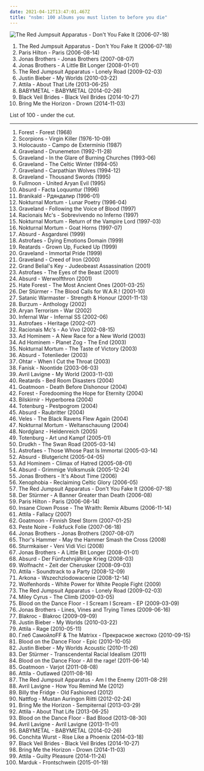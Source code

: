 ```yaml
---
date: 2021-04-12T13:47:01.467Z
title: "nsbm: 100 albums you must listen to before you die"
---
```

![The Red Jumpsuit Apparatus - Don&#39;t You Fake It (2006-07-18)](http://coverartarchive.org/release/76360728-22dd-4c57-86d2-481b4a2e88fc/12966416160-500.jpg "The Red Jumpsuit Apparatus - Don't You Fake It (2006-07-18)")
<ol class="albums">
<li data-cover="http://coverartarchive.org/release/76360728-22dd-4c57-86d2-481b4a2e88fc/12966416160-500.jpg" data-tags="rock, alternative rock, emo, screamo" role="button">The Red Jumpsuit Apparatus - Don't You Fake It (2006-07-18)</li>
<li data-cover="http://coverartarchive.org/release/6c191971-961e-465e-985f-02a3dc24bde0/10431360135-500.jpg" data-tags="pop, dance, electropop" role="button">Paris Hilton - Paris (2006-08-14)</li>
<li data-cover="https://via.placeholder.com/450" data-tags="jonas brothers, pop" role="button">Jonas Brothers - Jonas Brothers (2007-08-07)</li>
<li data-cover="https://via.placeholder.com/450" data-tags="jonas brothers, pop rock" role="button">Jonas Brothers - A Little Bit Longer (2008-01-01)</li>
<li data-cover="https://img.discogs.com/ECgdKUcUeuBXftXptLCijuH3Ck8=/fit-in/225x225/filters:strip_icc():format(jpeg):mode_rgb():quality(90)/discogs-images/R-2756160-1299611878.jpeg.jpg" data-tags="female fronted metal, female vocalists, hair metal, reggaeton, female vocalist, queercore, goregrind, homocore, brutal death metal, nsbm, a campire and a tent and a flashlight and some matches and a tree and that river and my glasses and a spaceship and a really really big bear but the bear is really really far away, drops wet cement on unsuspecting crippled children, a place for people with that tiny black spot on their brain to go when the darkness leaks out and does what it wills, erotic, brutal deathcore, nazi, crimes against humanity, national socialist black metal, swag, fashioncore, antifa, niggacore, a campfire and a tent and a flashlight and some matches and a tree and that river and my glasses and a spaceship and a really really big bear but the bear is really really far away, music to suck cock to, homoerotic, man in the pickle suit tricked me again, wagnerian arrangements, no pubic hair, music to have anal sex to" role="button">The Red Jumpsuit Apparatus - Lonely Road (2009-02-03)</li>
<li data-cover="http://coverartarchive.org/release/6bfba6d5-71fc-454b-b3a0-63632a1459fa/20855090957-500.jpg" data-tags="totec radio, justin bieber, goregrind, justin bieber my worlds" role="button">Justin Bieber - My Worlds (2010-03-22)</li>
<li data-cover="http://coverartarchive.org/release/b8f07c08-a405-4cc9-a4cc-9f92e625e5e5/4617270275-500.jpg" data-tags="metalcore, deathcore, female fronted metal, female vocalists, reggaeton, female vocalist, queercore, goregrind, homocore, brutal death metal, nsbm, a campire and a tent and a flashlight and some matches and a tree and that river and my glasses and a spaceship and a really really big bear but the bear is really really far away, drops wet cement on unsuspecting crippled children, a place for people with that tiny black spot on their brain to go when the darkness leaks out and does what it wills, erotic, true metal, true norwegian black metal, true black metal, brutal deathcore, nazi, crimes against humanity, national socialist black metal, swag, fashioncore, antifa, niggacore, gay black metal, a campfire and a tent and a flashlight and some matches and a tree and that river and my glasses and a spaceship and a really really big bear but the bear is really really far away, music to suck cock to, homoerotic, man in the pickle suit tricked me again, wagnerian arrangements, no pubic hair, music to have anal sex to, gaygrind, proud to be gay" role="button">Attila - About That Life (2013-06-25)</li>
<li data-cover="http://coverartarchive.org/release/e5c0f2cc-692c-46e2-af7d-4404c95e1550/6434003625-500.jpg" data-tags="metal, j-pop, kawaii metal" role="button">BABYMETAL - BABYMETAL (2014-02-26)</li>
<li data-cover="http://coverartarchive.org/release/479a71e8-54e5-4d6b-a728-c16790088282/9929378348-500.jpg" data-tags="post-hardcore" role="button">Black Veil Brides - Black Veil Brides (2014-10-27)</li>
<li data-cover="http://coverartarchive.org/release/304c9ca2-90a7-46ec-98d3-36ce28714ec2/8655187028-500.jpg" data-tags="true norwegian black metal, female fronted metal, female vocalists, reggaeton, female vocalist, queercore, post-hardcore, goregrind, homocore, brutal death metal, nsbm, a campire and a tent and a flashlight and some matches and a tree and that river and my glasses and a spaceship and a really really big bear but the bear is really really far away, drops wet cement on unsuspecting crippled children, a place for people with that tiny black spot on their brain to go when the darkness leaks out and does what it wills, erotic, true metal, true black metal, brutal deathcore, nazi, crimes against humanity, national socialist black metal, swag, fashioncore, antifa, niggacore, gay black metal, a campfire and a tent and a flashlight and some matches and a tree and that river and my glasses and a spaceship and a really really big bear but the bear is really really far away, music to suck cock to, homoerotic, man in the pickle suit tricked me again, wagnerian arrangements, no pubic hair, music to have anal sex to, gaygrind, proud to be gay" role="button">Bring Me the Horizon - Drown (2014-11-03)</li>
</ol>
List of 100 - under the cut.
<!-- more -->

_________________

<ol class="albums">
<li data-cover="http://coverartarchive.org/release/cebe3a65-7758-42b8-9b1f-afe8f54589ba/9006967601-500.jpg" data-tags="black metal, nsbm" role="button">
Forest - Forest (1968)
</li>
<li data-cover="https://img.discogs.com/D40FISdgI3BG--38YCXytwk7NOg=/fit-in/600x604/filters:strip_icc():format(jpeg):mode_rgb():quality(90)/discogs-images/R-2625315-1390604615-3811.jpeg.jpg" data-tags="hard rock" role="button">
Scorpions - Virgin Killer (1976-10-09)
</li>
<li data-cover="https://img.discogs.com/Kia9Mfc6_57vQdjddHLWxDsa7Ak=/fit-in/550x496/filters:strip_icc():format(jpeg):mode_rgb():quality(90)/discogs-images/R-13444051-1554320445-7297.jpeg.jpg" data-tags="old school black metal, first war metal album" role="button">
Holocausto - Campo de Extermínio (1987)
</li>
<li data-cover="https://img.discogs.com/bNWoGRmR_8lWO4XisX3azRnXn5E=/fit-in/600x606/filters:strip_icc():format(jpeg):mode_rgb():quality(90)/discogs-images/R-1511597-1258450013.jpeg.jpg" data-tags="nsbm, raw black metal" role="button">
Graveland - Drunemeton (1992-11-28)
</li>
<li data-cover="http://coverartarchive.org/release/e4454341-8ae3-4339-b176-ab8c5a1d5a63/3555034678-500.jpg" data-tags="black metal" role="button">
Graveland - In the Glare of Burning Churches (1993-06)
</li>
<li data-cover="http://coverartarchive.org/release/c98c8b3e-cba6-4a74-b606-5b1a34bee9da/23082535045-500.jpg" data-tags="black metal" role="button">
Graveland - The Celtic Winter (1994-05)
</li>
<li data-cover="http://coverartarchive.org/release/2f7715d9-5ef4-4fa2-9d71-52721175e8f0/3265400373-500.jpg" data-tags="black metal" role="button">
Graveland - Carpathian Wolves (1994-12)
</li>
<li data-cover="http://coverartarchive.org/release/1847b20e-5835-417e-b4f8-a940056991cd/9348533351-500.jpg" data-tags="black metal" role="button">
Graveland - Thousand Swords (1995)
</li>
<li data-cover="https://via.placeholder.com/450" data-tags="polish black metal" role="button">
Fullmoon - United Aryan Evil (1995)
</li>
<li data-cover="http://coverartarchive.org/release/b84393ad-7ff8-4b1f-bec1-cfb56dc6a5b1/5284563846-500.jpg" data-tags="punk, germany, rac, nsbm" role="button">
Absurd - Facta Loquuntur (1996)
</li>
<li data-cover="http://coverartarchive.org/release/93b6b060-aa3c-4430-835b-5f698dcafe14/26460508643-500.jpg" data-tags="black metal, traditional, nsbm, ambient black metal, atmospheric black metal, raw black metal, metaphysical, russian black metal, russian raw black metal" role="button">
Branikald - Рдяндалир (1996-01)
</li>
<li data-cover="http://coverartarchive.org/release/93a7a357-e23f-47a9-a767-e05730da0bea/20308113502-500.jpg" data-tags="black metal" role="button">
Nokturnal Mortum - Lunar Poetry (1996-04)
</li>
<li data-cover="http://coverartarchive.org/release/d2e3b12c-70d6-472c-9bc8-d51119962c71/3555068566-500.jpg" data-tags="black metal, viking metal, nsbm" role="button">
Graveland - Following the Voice of Blood (1997)
</li>
<li data-cover="http://coverartarchive.org/release/fbabea02-d690-4bfb-8c42-a9e56260e859/5969567907-500.jpg" data-tags="rap" role="button">
Racionais Mc's - Sobrevivendo no Inferno (1997)
</li>
<li data-cover="http://coverartarchive.org/release/e1c2aa3b-4a1c-4824-8e65-552f706fe87d/27868488701-500.jpg" data-tags="black metal" role="button">
Nokturnal Mortum - Return of the Vampire Lord (1997-03)
</li>
<li data-cover="https://img.discogs.com/BDgL5nX1Jl1xxDtrcJRoeXNV-gM=/fit-in/600x605/filters:strip_icc():format(jpeg):mode_rgb():quality(90)/discogs-images/R-5448073-1513592837-9784.jpeg.jpg" data-tags="black metal, pagan black metal, symphonic black metal" role="button">
Nokturnal Mortum - Goat Horns (1997-07)
</li>
<li data-cover="http://coverartarchive.org/release/c14d4eec-bd89-4b8d-b1f2-67c79ee24ce6/5285427406-500.jpg" data-tags="raw, nsbm, dry stones" role="button">
Absurd - Asgardsrei (1999)
</li>
<li data-cover="https://img.discogs.com/otSZs1rQl_SoBPoXs-vqxl93KjQ=/fit-in/172x273/filters:strip_icc():format(jpeg):mode_rgb():quality(90)/discogs-images/R-383365-1158863694.jpeg.jpg" data-tags="black metal, pagan metal, symphonic black metal, nsbm" role="button">
Astrofaes - Dying Emotions Domain (1999)
</li>
<li data-cover="https://img.discogs.com/iJkm2ccp3GuzVyLKB19mJfxrjYc=/fit-in/600x600/filters:strip_icc():format(jpeg):mode_rgb():quality(90)/discogs-images/R-1236651-1609412132-9896.jpeg.jpg" data-tags="nsbm, anarchist black metal, rabm, national socialist black metal, communist black metal" role="button">
Reatards - Grown Up, Fucked Up (1999)
</li>
<li data-cover="http://coverartarchive.org/release/26ce982c-ea19-46e5-9f0d-497fd5c7d54e/3556852460-500.jpg" data-tags="black metal" role="button">
Graveland - Immortal Pride (1999)
</li>
<li data-cover="http://coverartarchive.org/release/ff5608e2-77a9-4c1e-bc31-2ebc00c2efa6/3556820066-500.jpg" data-tags="black metal" role="button">
Graveland - Creed of Iron (2000)
</li>
<li data-cover="https://img.discogs.com/N4Vm2RKDDtO6FkXppgjP5Oc4MKQ=/fit-in/600x605/filters:strip_icc():format(jpeg):mode_rgb():quality(90)/discogs-images/R-382759-1574012467-5316.jpeg.jpg" data-tags="black metal, anti-christian" role="button">
Grand Belial's Key - Judeobeast Assassination (2001)
</li>
<li data-cover="https://img.discogs.com/OFDHMwrDeQ-lbeN84bJHnEijRaY=/fit-in/300x300/filters:strip_icc():format(jpeg):mode_rgb():quality(90)/discogs-images/R-386536-1292361937.jpeg.jpg" data-tags="nsbm" role="button">
Astrofaes - The Eyes of the Beast (2001)
</li>
<li data-cover="http://coverartarchive.org/release/c480bca0-4038-4abf-a94a-c2a6847ad57a/5286114163-500.jpg" data-tags="punk" role="button">
Absurd - Werwolfthron (2001)
</li>
<li data-cover="http://coverartarchive.org/release/eb198aa9-a2e0-44d8-94ad-e4b19089090d/28960705576-500.jpg" data-tags="black metal" role="button">
Hate Forest - The Most Ancient Ones (2001-03-25)
</li>
<li data-cover="http://coverartarchive.org/release/e79204ae-1f3d-4699-8929-962371f1746c/5327285214-500.jpg" data-tags="nsbm" role="button">
Der Stürmer - The Blood Calls for W.A.R.! (2001-10)
</li>
<li data-cover="http://coverartarchive.org/release/e7329d56-ec72-4cbb-a097-7eaf1ca35b77/11446651074-500.jpg" data-tags="black metal" role="button">
Satanic Warmaster - Strength & Honour (2001-11-13)
</li>
<li data-cover="http://coverartarchive.org/release/4d65725d-40a1-412d-83ae-df293b498dde/2907875496-500.jpg" data-tags="black metal" role="button">
Burzum - Anthology (2002)
</li>
<li data-cover="http://coverartarchive.org/release/0a55a629-6775-4949-96d9-d10c4221d994/3343445115-500.jpg" data-tags="black metal" role="button">
Aryan Terrorism - War (2002)
</li>
<li data-cover="https://img.discogs.com/JyhHvNAunkV9PiBClx5WKVQ0g8M=/fit-in/390x390/filters:strip_icc():format(jpeg):mode_rgb():quality(90)/discogs-images/R-1433246-1219319140.jpeg.jpg" data-tags="black metal" role="button">
Infernal War - Infernal SS (2002-06)
</li>
<li data-cover="https://img.discogs.com/FYCtHc8y-_e8ZZbUXF9mWPG5qgs=/fit-in/600x593/filters:strip_icc():format(jpeg):mode_rgb():quality(90)/discogs-images/R-752570-1616921516-7800.jpeg.jpg" data-tags="nsbm" role="button">
Astrofaes - Heritage (2002-07)
</li>
<li data-cover="http://coverartarchive.org/release/ea07ac89-73d1-40ab-b040-11e2888a8cc2/5922553329-500.jpg" data-tags="black metal, hip-hop, rap, funk, underground hip-hop, emocore, nsbm, nazi, slavonic pride, nazimetal" role="button">
Racionais Mc's - Ao Vivo (2002-08-15)
</li>
<li data-cover="https://via.placeholder.com/450" data-tags="black metal" role="button">
Ad Hominem - A New Race for a New World (2003)
</li>
<li data-cover="https://via.placeholder.com/450" data-tags="black metal" role="button">
Ad Hominem - Planet Zog - The End (2003)
</li>
<li data-cover="https://img.discogs.com/aS4_9CeVsSw-0r6_SqE8k_MFes0=/fit-in/600x552/filters:strip_icc():format(jpeg):mode_rgb():quality(90)/discogs-images/R-812405-1332427168.jpeg.jpg" data-tags="black metal" role="button">
Nokturnal Mortum - The Taste of Victory (2003)
</li>
<li data-cover="http://coverartarchive.org/release/a03d2c3f-f0dd-48e0-a2d9-a58a245180b6/5286559578-500.jpg" data-tags="black metal" role="button">
Absurd - Totenlieder (2003)
</li>
<li data-cover="https://img.discogs.com/4AILegCO1FR30Vn_G-_C1oFv9UU=/fit-in/600x600/filters:strip_icc():format(jpeg):mode_rgb():quality(90)/discogs-images/R-370191-1276934767.jpeg.jpg" data-tags="black metal, nsbm" role="button">
Ohtar - When I Cut the Throat (2003)
</li>
<li data-cover="https://img.discogs.com/Rre3Vyvf4RW3ZGdzar6JW5BvWCI=/fit-in/316x315/filters:strip_icc():format(jpeg):mode_rgb():quality(90)/discogs-images/R-3794890-1344709294-8512.jpeg.jpg" data-tags="epic black metal, black metal, symphonic black metal" role="button">
Fanisk - Noontide (2003-06-03)
</li>
<li data-cover="https://via.placeholder.com/450" data-tags="rock, live" role="button">
Avril Lavigne - My World (2003-11-03)
</li>
<li data-cover="https://img.discogs.com/WtNVAb2b1b5jwRXnxoAN6PGNb6s=/fit-in/240x240/filters:strip_icc():format(jpeg):mode_rgb():quality(90)/discogs-images/R-1236595-1296815700.jpeg.jpg" data-tags="garage, nsbm, anarchist black metal, rabm, national socialist black metal, communist black metal" role="button">
Reatards - Bed Room Disasters (2004)
</li>
<li data-cover="http://coverartarchive.org/release/5e6e245c-c3f8-4979-8695-932f850527ab/4823942271-500.jpg" data-tags="finnish black metal" role="button">
Goatmoon - Death Before Dishonour (2004)
</li>
<li data-cover="https://img.discogs.com/G7v_pEjrNXEgZvMzVsL6xTABi7U=/fit-in/600x593/filters:strip_icc():format(jpeg):mode_rgb():quality(90)/discogs-images/R-680089-1588440509-3165.jpeg.jpg" data-tags="russian, pagan metal, nsbm, kvlt, blazebirth hall" role="button">
Forest - Foredooming the Hope for Eternity (2004)
</li>
<li data-cover="https://img.discogs.com/8MwXX2piRKmwMumzP-pEmgkGfo0=/fit-in/600x590/filters:strip_icc():format(jpeg):mode_rgb():quality(90)/discogs-images/R-1064893-1469299261-1782.jpeg.jpg" data-tags="germany, nsbm, the pagan front, mmpps" role="button">
Bilskirnir - Hyperborea (2004)
</li>
<li data-cover="http://coverartarchive.org/release/6307c9b6-54a0-45a0-9e5d-b86f662f33fe/5288649548-500.jpg" data-tags="black metal, metal, germany, german, nsbm, i will play this song after killing 10million jews with a blunt knife" role="button">
Totenburg - Pestpogrom (2004)
</li>
<li data-cover="http://coverartarchive.org/release/db5378bf-9c01-4e0b-bb94-7c513702628d/5286642160-500.jpg" data-tags="nsbm" role="button">
Absurd - Raubritter (2004)
</li>
<li data-cover="http://coverartarchive.org/release/a58d5705-ef42-4937-90e5-528eef723012/28037774371-500.jpg" data-tags="nsbm" role="button">
Veles - The Black Ravens Flew Again (2004)
</li>
<li data-cover="https://img.discogs.com/BDgL5nX1Jl1xxDtrcJRoeXNV-gM=/fit-in/600x605/filters:strip_icc():format(jpeg):mode_rgb():quality(90)/discogs-images/R-5448073-1513592837-9784.jpeg.jpg" data-tags="black metal, folk metal, nsbm" role="button">
Nokturnal Mortum - Weltanschauung (2004)
</li>
<li data-cover="http://coverartarchive.org/release/fd52b7d4-4d36-4b53-a2f1-e5ee5ed85dd7/11436132213-500.jpg" data-tags="black metal, metal, german, extreme metal, melodic black metal, nsbm, german black metal" role="button">
Nordglanz - Heldenreich (2005)
</li>
<li data-cover="http://coverartarchive.org/release/b3df3af5-9249-4402-8ce6-c4a873226624/5311039649-500.jpg" data-tags="nsbm, german black metal" role="button">
Totenburg - Art und Kampf (2005-01)
</li>
<li data-cover="https://img.discogs.com/dki8FSsMGCurBuCsoYKCf9JC920=/fit-in/539x544/filters:strip_icc():format(jpeg):mode_rgb():quality(90)/discogs-images/R-1773943-1327863323.jpeg.jpg" data-tags="black metal" role="button">
Drudkh - The Swan Road (2005-03-14)
</li>
<li data-cover="https://via.placeholder.com/450" data-tags="better than hate forest" role="button">
Astrofaes - Those Whose Past Is Immortal (2005-03-14)
</li>
<li data-cover="http://coverartarchive.org/release/a4d73f53-36c7-4d08-b3f4-fac3394cf63b/5286742845-500.jpg" data-tags="black metal, nsbm" role="button">
Absurd - Blutgericht (2005-04-05)
</li>
<li data-cover="https://img.discogs.com/S5FAlgdPm5PKUDexUi4KOctGE9c=/fit-in/600x589/filters:strip_icc():format(jpeg):mode_rgb():quality(90)/discogs-images/R-789943-1264857473.jpeg.jpg" data-tags="black metal, nsbm" role="button">
Ad Hominem - Climax of Hatred (2005-08-01)
</li>
<li data-cover="http://coverartarchive.org/release/5fcd50d4-fdfc-45f8-a3e4-426cf6416320/11630977307-500.jpg" data-tags="black metal, nsbm" role="button">
Absurd - Grimmige Volksmusik (2005-12-24)
</li>
<li data-cover="http://coverartarchive.org/release/81e25f16-7f48-44c0-bec2-72516c9d0a73/14890984038-500.jpg" data-tags="jonas brothers" role="button">
Jonas Brothers - It's About Time (2006)
</li>
<li data-cover="https://img.discogs.com/fm3w76ti3eygg8qbNtG5QF--VoI=/fit-in/600x599/filters:strip_icc():format(jpeg):mode_rgb():quality(90)/discogs-images/R-1389745-1370273020-3337.jpeg.jpg" data-tags="nsbm" role="button">
Xenophobia - Reclaiming Celtic Glory (2006-05)
</li>
<li data-cover="http://coverartarchive.org/release/76360728-22dd-4c57-86d2-481b4a2e88fc/12966416160-500.jpg" data-tags="rock, alternative rock, emo, screamo" role="button">
The Red Jumpsuit Apparatus - Don't You Fake It (2006-07-18)
</li>
<li data-cover="https://img.discogs.com/8FpU6Unpcf7Iy4UX_8bfdogAdBw=/fit-in/325x325/filters:strip_icc():format(jpeg):mode_rgb():quality(90)/discogs-images/R-1044015-1187498923.jpeg.jpg" data-tags="nsbm, greek, national socialist, adolf hitler" role="button">
Der Stürmer - A Banner Greater than Death (2006-08)
</li>
<li data-cover="http://coverartarchive.org/release/6c191971-961e-465e-985f-02a3dc24bde0/10431360135-500.jpg" data-tags="pop, dance, electropop" role="button">
Paris Hilton - Paris (2006-08-14)
</li>
<li data-cover="http://coverartarchive.org/release/df60ce6e-3662-466c-ae4d-d11c7c1e9a2a/5013142188-500.jpg" data-tags="hip-hop, remix, 2000s, goregrind, deathcore, brutal death metal, nsbm, deathgrind, brutal deathcore, national socialist black metal, moshcore, altar of the metal gods, altar of the metal gods sludge, altar of the metal gods melodic metal, altar of the metal gods neo-classical metal, altar of the metal gods death metal, altar of the metal gods black metal, altar of the metal gods thrash metal, altar of the metal gods folk metal, altar of the metal gods ambient metal, altar of the metal gods nwobhm, altar of the metal gods doom metal, altar of the metal gods pagan metal, altar of the metal gods technical death metal, altar of the metal gods symphonic metal, altar of the metal gods epic metal, altar of the metal gods hardcore, altar of the metal gods power metal, altar of the metal gods industrial metal, altar of the metal gods drone metal" role="button">
Insane Clown Posse - The Wraith: Remix Albums (2006-11-14)
</li>
<li data-cover="http://coverartarchive.org/release/81e0bd2c-c61b-4c9a-8f8a-21916911e1e6/8852178381-500.jpg" data-tags="deathcore" role="button">
Attila - Fallacy (2007)
</li>
<li data-cover="http://coverartarchive.org/release/caf74075-6f16-442a-9c4b-f5505e6d51d4/4823964567-500.jpg" data-tags="finnish black metal" role="button">
Goatmoon - Finnish Steel Storm (2007-01-25)
</li>
<li data-cover="http://coverartarchive.org/release/31d6e34e-48b8-4893-877c-fc9c736200c4/2411022826-500.jpg" data-tags="black metal" role="button">
Peste Noire - Folkfuck Folie (2007-06-18)
</li>
<li data-cover="https://via.placeholder.com/450" data-tags="jonas brothers, pop" role="button">
Jonas Brothers - Jonas Brothers (2007-08-07)
</li>
<li data-cover="https://img.discogs.com/4xWFWIDvUGrSiSHcK7qGNwoa80c=/fit-in/600x598/filters:strip_icc():format(jpeg):mode_rgb():quality(90)/discogs-images/R-369798-1548160780-8471.jpeg.jpg" data-tags="nsbm" role="button">
Thor's Hammer - May the Hammer Smash the Cross (2008)
</li>
<li data-cover="https://img.discogs.com/9U8n9k_I_g6-bNERCyqzB7_aUD0=/fit-in/600x605/filters:strip_icc():format(jpeg):mode_rgb():quality(90)/discogs-images/R-1490357-1480928494-7501.jpeg.jpg" data-tags="nsbm" role="button">
Sturmkaiser - Veni Vidi Vici (2008)
</li>
<li data-cover="https://via.placeholder.com/450" data-tags="jonas brothers, pop rock" role="button">
Jonas Brothers - A Little Bit Longer (2008-01-01)
</li>
<li data-cover="http://coverartarchive.org/release/cb9532f6-c154-4b68-9f38-f414504d571f/5287871454-500.jpg" data-tags="black metal" role="button">
Absurd - Der Fünfzehnjährige Krieg (2008-03)
</li>
<li data-cover="http://coverartarchive.org/release/0ac011ce-2f8d-4038-87c8-f7cb14a39710/13577432406-500.jpg" data-tags="black metal, nsbm" role="button">
Wolfnacht - Zeit der Cherusker (2008-09-03)
</li>
<li data-cover="https://img.discogs.com/sgW-XBkpzA_WTkJs1bknF_mp3Lo=/fit-in/600x604/filters:strip_icc():format(jpeg):mode_rgb():quality(90)/discogs-images/R-3638538-1488792123-3648.jpeg.jpg" data-tags="deathcore" role="button">
Attila - Soundtrack to a Party (2008-12-09)
</li>
<li data-cover="http://coverartarchive.org/release/8dbb2d9e-da8d-4ad9-a14c-a856572a40c6/4541759300-500.jpg" data-tags="black metal, metal, pagan, polish, polska, 2000s, poland, nsbm, heathen, pagan black metal, raw black metal, ns black metal, polish black metal, national socialist black metal, polski, underground black metal, heathen black metal, raw pagan black metal, polski nsbm" role="button">
Arkona - Wszechzlodowacenie (2008-12-14)
</li>
<li data-cover="https://img.discogs.com/sTuALg1PV2RTatsAdmyr9Tizbtg=/fit-in/600x600/filters:strip_icc():format(jpeg):mode_rgb():quality(90)/discogs-images/R-3825788-1414701829-2926.jpeg.jpg" data-tags="nsbm, raw black metal" role="button">
Wolfenhords - White Power for White People Fight (2009)
</li>
<li data-cover="https://img.discogs.com/ECgdKUcUeuBXftXptLCijuH3Ck8=/fit-in/225x225/filters:strip_icc():format(jpeg):mode_rgb():quality(90)/discogs-images/R-2756160-1299611878.jpeg.jpg" data-tags="female fronted metal, female vocalists, hair metal, reggaeton, female vocalist, queercore, goregrind, homocore, brutal death metal, nsbm, a campire and a tent and a flashlight and some matches and a tree and that river and my glasses and a spaceship and a really really big bear but the bear is really really far away, drops wet cement on unsuspecting crippled children, a place for people with that tiny black spot on their brain to go when the darkness leaks out and does what it wills, erotic, brutal deathcore, nazi, crimes against humanity, national socialist black metal, swag, fashioncore, antifa, niggacore, a campfire and a tent and a flashlight and some matches and a tree and that river and my glasses and a spaceship and a really really big bear but the bear is really really far away, music to suck cock to, homoerotic, man in the pickle suit tricked me again, wagnerian arrangements, no pubic hair, music to have anal sex to" role="button">
The Red Jumpsuit Apparatus - Lonely Road (2009-02-03)
</li>
<li data-cover="http://coverartarchive.org/release/5912f8e6-fa41-481b-a434-e766a17df497/4767018368-500.jpg" data-tags="miley cyrus" role="button">
Miley Cyrus - The Climb (2009-03-05)
</li>
<li data-cover="http://coverartarchive.org/release/b2c76592-be44-4260-8960-d3707d910e84/10034611196-500.jpg" data-tags="queer, queercore, beer, kid rock, scat, racism, hick-hop, farts, creed, racist, my nigga, hillary clinton, fart, donald trump, country rap, sjw, genderqueer, maga, farting, youngstar, kkk country, racist country, colt ford, little star, scat goregrind, bro country, pissgore, agender, queer metal, scatgrind, jj lawhorn, non-binary, dustin lynch, bro-country, make america great again, similar to johnny rebel, pwr bttm" role="button">
Blood on the Dance Floor - I Scream I Scream - EP (2009-03-09)
</li>
<li data-cover="https://img.discogs.com/Yi_XOAkQGi-qWdO0HPWH-690QQc=/fit-in/600x546/filters:strip_icc():format(jpeg):mode_rgb():quality(90)/discogs-images/R-10748710-1503598896-8622.jpeg.jpg" data-tags="pop" role="button">
Jonas Brothers - Lines, Vines and Trying Times (2009-06-16)
</li>
<li data-cover="https://img.discogs.com/qQ1UQdAV28xCiHPkB5Y1igZ3c5Q=/fit-in/400x400/filters:strip_icc():format(jpeg):mode_rgb():quality(90)/discogs-images/R-2065445-1261940125.jpeg.jpg" data-tags="hip-hop, rap, rock hop, rock" role="button">
Blakroc - Blakroc (2009-09-09)
</li>
<li data-cover="http://coverartarchive.org/release/6bfba6d5-71fc-454b-b3a0-63632a1459fa/20855090957-500.jpg" data-tags="totec radio, justin bieber, goregrind, justin bieber my worlds" role="button">
Justin Bieber - My Worlds (2010-03-22)
</li>
<li data-cover="http://coverartarchive.org/release/e3ace496-94e1-4f0e-995c-4adbc081aa61/8461532098-500.jpg" data-tags="deathcore" role="button">
Attila - Rage (2010-05-11)
</li>
<li data-cover="http://coverartarchive.org/release/134edabd-913f-49af-93b1-fcb117ae69a3/22984361745-500.jpg" data-tags="gothic, darkwave, gothic rock, synth-rock" role="button">
Глеб СамойлоFF & The Matrixx - Прекрасное жестоко (2010-09-15)
</li>
<li data-cover="http://coverartarchive.org/release/afa2dc03-f369-4b5e-9f64-eb70d0d7a415/9668187513-500.jpg" data-tags="queer, queercore, beer, kid rock, scat, racism, hick-hop, farts, creed, racist, my nigga, pedophile, hillary clinton, rapist, fart, donald trump, country rap, sjw, genderqueer, maga, farting, youngstar, kkk country, racist country, colt ford, little star, scat goregrind, bro country, pissgore, agender, queer metal, scatgrind, jj lawhorn, non-binary, dustin lynch, bro-country, make america great again, similar to johnny rebel, pwr bttm, graphic design is my passion" role="button">
Blood on the Dance Floor - Epic (2010-10-05)
</li>
<li data-cover="http://coverartarchive.org/release/d9206472-5d0c-4617-a1d3-75466a346934/15444150049-500.jpg" data-tags="totec radio, justin bieber" role="button">
Justin Bieber - My Worlds Acoustic (2010-11-26)
</li>
<li data-cover="http://coverartarchive.org/release/5f195ad7-676a-4e8b-8bec-fc003765b5a9/28037703419-500.jpg" data-tags="greek, greece, nsbm" role="button">
Der Stürmer - Transcendental Racial Idealism (2011)
</li>
<li data-cover="http://coverartarchive.org/release/beba76a6-1fca-4095-ab47-9ae3e39d8814/9668337701-500.jpg" data-tags="queer, queercore, beer, kid rock, scat, racism, hick-hop, farts, creed, racist, my nigga, pedophile, hillary clinton, rapist, fart, donald trump, country rap, sjw, genderqueer, maga, farting, youngstar, kkk country, racist country, colt ford, little star, scat goregrind, bro country, pissgore, agender, queer metal, scatgrind, jj lawhorn, non-binary, dustin lynch, bro-country, make america great again, similar to johnny rebel, pwr bttm" role="button">
Blood on the Dance Floor - All the rage! (2011-06-14)
</li>
<li data-cover="http://coverartarchive.org/release/94c143af-c313-4f82-9682-8e65a2086c4e/4823992831-500.jpg" data-tags="black metal, raw black metal, finnish black metal" role="button">
Goatmoon - Varjot (2011-08-08)
</li>
<li data-cover="http://coverartarchive.org/release/079c00e9-a7bc-4f67-93d7-c1dc5f5b9a23/4617202756-500.jpg" data-tags="deathcore" role="button">
Attila - Outlawed (2011-08-16)
</li>
<li data-cover="http://coverartarchive.org/release/af917e2b-9274-40fe-a9bf-8b7f02a413ad/19632602508-500.jpg" data-tags="female fronted metal, female vocalists, hair metal, reggaeton, female vocalist, queercore, goregrind, homocore, brutal death metal, nsbm, a campire and a tent and a flashlight and some matches and a tree and that river and my glasses and a spaceship and a really really big bear but the bear is really really far away, drops wet cement on unsuspecting crippled children, a place for people with that tiny black spot on their brain to go when the darkness leaks out and does what it wills, erotic, brutal deathcore, nazi, crimes against humanity, national socialist black metal, swag, fashioncore, antifa, niggacore, a campfire and a tent and a flashlight and some matches and a tree and that river and my glasses and a spaceship and a really really big bear but the bear is really really far away, music to suck cock to, homoerotic, man in the pickle suit tricked me again, wagnerian arrangements, no pubic hair, music to have anal sex to" role="button">
The Red Jumpsuit Apparatus - Am I the Enemy (2011-08-29)
</li>
<li data-cover="https://img.discogs.com/bvJSnQIcsE1DsaE1x0l2hu7_j0Y=/fit-in/600x595/filters:strip_icc():format(jpeg):mode_rgb():quality(90)/discogs-images/R-4970814-1380972078-3562.jpeg.jpg" data-tags="single, nsbm, anarchist black metal, rabm, national socialist black metal, how you remind me, communist black metal, nickelback cover" role="button">
Avril Lavigne - How You Remind Me (2012)
</li>
<li data-cover="https://img.discogs.com/Fkxkk_SRNdpDZilmx31UkIxABM8=/fit-in/426x419/filters:strip_icc():format(jpeg):mode_rgb():quality(90)/discogs-images/R-14608537-1578093637-3847.png.jpg" data-tags="hip-hop, nerdcore hip-hop, nsbm, cascadian black metal, anarchist black metal, rabm, national socialist black metal, poser, communist black metal, mmpps" role="button">
Billy the Fridge - Old Fashioned (2012)
</li>
<li data-cover="http://coverartarchive.org/release/e1d9aa66-dac7-4e46-8d26-f458f674125f/15933567492-500.jpg" data-tags="black metal, nsbm" role="button">
Nattfog - Mustan Auringon Riitti (2012-02-24)
</li>
<li data-cover="http://coverartarchive.org/release/86f705ee-242f-4e89-896c-f95bb3044189/11987843449-500.jpg" data-tags="post-hardcore, metalcore" role="button">
Bring Me the Horizon - Sempiternal (2013-03-29)
</li>
<li data-cover="http://coverartarchive.org/release/b8f07c08-a405-4cc9-a4cc-9f92e625e5e5/4617270275-500.jpg" data-tags="metalcore, deathcore, female fronted metal, female vocalists, reggaeton, female vocalist, queercore, goregrind, homocore, brutal death metal, nsbm, a campire and a tent and a flashlight and some matches and a tree and that river and my glasses and a spaceship and a really really big bear but the bear is really really far away, drops wet cement on unsuspecting crippled children, a place for people with that tiny black spot on their brain to go when the darkness leaks out and does what it wills, erotic, true metal, true norwegian black metal, true black metal, brutal deathcore, nazi, crimes against humanity, national socialist black metal, swag, fashioncore, antifa, niggacore, gay black metal, a campfire and a tent and a flashlight and some matches and a tree and that river and my glasses and a spaceship and a really really big bear but the bear is really really far away, music to suck cock to, homoerotic, man in the pickle suit tricked me again, wagnerian arrangements, no pubic hair, music to have anal sex to, gaygrind, proud to be gay" role="button">
Attila - About That Life (2013-06-25)
</li>
<li data-cover="http://coverartarchive.org/release/df33f043-6b7b-4cae-9a87-8af94031243d/9013193124-500.jpg" data-tags="beer, scat, racist, dustin lynch" role="button">
Blood on the Dance Floor - Bad Blood (2013-08-30)
</li>
<li data-cover="http://coverartarchive.org/release/6585b0ce-3570-413f-be0f-385d2caae101/5250767763-500.jpg" data-tags="pop rock, rock" role="button">
Avril Lavigne - Avril Lavigne (2013-11-01)
</li>
<li data-cover="http://coverartarchive.org/release/e5c0f2cc-692c-46e2-af7d-4404c95e1550/6434003625-500.jpg" data-tags="metal, j-pop, kawaii metal" role="button">
BABYMETAL - BABYMETAL (2014-02-26)
</li>
<li data-cover="http://coverartarchive.org/release/e33cab93-0c31-4c9c-b423-648a7e4dbf5d/7124349644-500.jpg" data-tags="white music for white people, hitler, adolf hitler, brown music for pink people, racism in music sucks, bonehead, white powder, anticommunist, white powercore, only cocksuckers can listen to this shit, reincarnation of hitler, heil hitler, moderastcore, brutal nazi scumcore with fascist influence and guest vocalist adolf hitler, nazi kircore, anal music for anal people, nazi scumcore, my brother became nazi fucking scum after listening to this, nazi fucking scum, the wurst thing ever to happen to music, adolf hitler cover, white power, racist, shemale vocalists, pederastcore, nazi scum, anal pop, anal-driven fecalomatateus, sieg heil, post-anal experience, christian nsbm, antisemite, austrian kircore, the worst thing ever to happen to kircore, kircore against communism" role="button">
Conchita Wurst - Rise Like a Phoenix (2014-03-18)
</li>
<li data-cover="http://coverartarchive.org/release/479a71e8-54e5-4d6b-a728-c16790088282/9929378348-500.jpg" data-tags="post-hardcore" role="button">
Black Veil Brides - Black Veil Brides (2014-10-27)
</li>
<li data-cover="http://coverartarchive.org/release/304c9ca2-90a7-46ec-98d3-36ce28714ec2/8655187028-500.jpg" data-tags="true norwegian black metal, female fronted metal, female vocalists, reggaeton, female vocalist, queercore, post-hardcore, goregrind, homocore, brutal death metal, nsbm, a campire and a tent and a flashlight and some matches and a tree and that river and my glasses and a spaceship and a really really big bear but the bear is really really far away, drops wet cement on unsuspecting crippled children, a place for people with that tiny black spot on their brain to go when the darkness leaks out and does what it wills, erotic, true metal, true black metal, brutal deathcore, nazi, crimes against humanity, national socialist black metal, swag, fashioncore, antifa, niggacore, gay black metal, a campfire and a tent and a flashlight and some matches and a tree and that river and my glasses and a spaceship and a really really big bear but the bear is really really far away, music to suck cock to, homoerotic, man in the pickle suit tricked me again, wagnerian arrangements, no pubic hair, music to have anal sex to, gaygrind, proud to be gay" role="button">
Bring Me the Horizon - Drown (2014-11-03)
</li>
<li data-cover="http://coverartarchive.org/release/896c0f0f-4c7f-4359-96a6-d5c1e00627a2/8852141954-500.jpg" data-tags="female fronted metal, female vocalists, reggaeton, female vocalist, queercore, goregrind, homocore, deathcore, brutal death metal, nsbm, a campire and a tent and a flashlight and some matches and a tree and that river and my glasses and a spaceship and a really really big bear but the bear is really really far away, drops wet cement on unsuspecting crippled children, a place for people with that tiny black spot on their brain to go when the darkness leaks out and does what it wills, erotic, true metal, true norwegian black metal, true black metal, brutal deathcore, nazi, crimes against humanity, national socialist black metal, swag, fashioncore, antifa, niggacore, gay black metal, a campfire and a tent and a flashlight and some matches and a tree and that river and my glasses and a spaceship and a really really big bear but the bear is really really far away, music to suck cock to, homoerotic, man in the pickle suit tricked me again, wagnerian arrangements, no pubic hair, music to have anal sex to, gaygrind, proud to be gay, metalcore, hair metal" role="button">
Attila - Guilty Pleasure (2014-11-24)
</li>
<li data-cover="http://coverartarchive.org/release/a5cc15e1-24da-4b17-8db6-1355c5308631/9188555081-500.jpg" data-tags="black metal" role="button">
Marduk - Frontschwein (2015-01-19)
</li>
</ol>